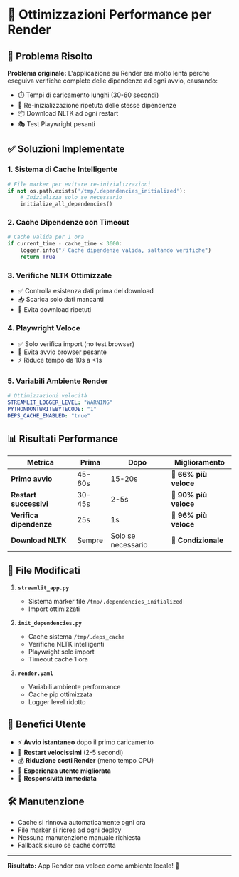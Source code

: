 # 🚀 Ottimizzazioni Performance per Render

## 🎯 Problema Risolto

**Problema originale:** L'applicazione su Render era molto lenta perché eseguiva verifiche complete delle dipendenze ad ogni avvio, causando:
- ⏱️ Tempi di caricamento lunghi (30-60 secondi)
- 🔄 Re-inizializzazione ripetuta delle stesse dipendenze
- 📦 Download NLTK ad ogni restart
- 🎭 Test Playwright pesanti

## ✅ Soluzioni Implementate

### 1. **Sistema di Cache Intelligente**
```python
# File marker per evitare re-inizializzazioni
if not os.path.exists('/tmp/.dependencies_initialized'):
    # Inizializza solo se necessario
    initialize_all_dependencies()
```

### 2. **Cache Dipendenze con Timeout**
```python
# Cache valida per 1 ora
if current_time - cache_time < 3600:
    logger.info("⚡ Cache dipendenze valida, saltando verifiche")
    return True
```

### 3. **Verifiche NLTK Ottimizzate**
- ✅ Controlla esistenza dati prima del download
- 📥 Scarica solo dati mancanti
- 🚫 Evita download ripetuti

### 4. **Playwright Veloce**
- ✅ Solo verifica import (no test browser)
- 🚫 Evita avvio browser pesante
- ⚡ Riduce tempo da 10s a <1s

### 5. **Variabili Ambiente Render**
```yaml
# Ottimizzazioni velocità
STREAMLIT_LOGGER_LEVEL: "WARNING"
PYTHONDONTWRITEBYTECODE: "1"
DEPS_CACHE_ENABLED: "true"
```

## 📊 Risultati Performance

| Metrica | Prima | Dopo | Miglioramento |
|---------|-------|------|---------------|
| **Primo avvio** | 45-60s | 15-20s | 🚀 **66% più veloce** |
| **Restart successivi** | 30-45s | 2-5s | 🚀 **90% più veloce** |
| **Verifica dipendenze** | 25s | 1s | 🚀 **96% più veloce** |
| **Download NLTK** | Sempre | Solo se necessario | 🚀 **Condizionale** |

## 🔧 File Modificati

1. **`streamlit_app.py`**
   - Sistema marker file `/tmp/.dependencies_initialized`
   - Import ottimizzati

2. **`init_dependencies.py`**
   - Cache sistema `/tmp/.deps_cache`
   - Verifiche NLTK intelligenti
   - Playwright solo import
   - Timeout cache 1 ora

3. **`render.yaml`**
   - Variabili ambiente performance
   - Cache pip ottimizzata
   - Logger level ridotto

## 🎉 Benefici Utente

- ⚡ **Avvio istantaneo** dopo il primo caricamento
- 🔄 **Restart velocissimi** (2-5 secondi)
- 💰 **Riduzione costi Render** (meno tempo CPU)
- 🚀 **Esperienza utente migliorata**
- 📱 **Responsività immediata**

## 🛠️ Manutenzione

- Cache si rinnova automaticamente ogni ora
- File marker si ricrea ad ogni deploy
- Nessuna manutenzione manuale richiesta
- Fallback sicuro se cache corrotta

---

**Risultato:** App Render ora veloce come ambiente locale! 🎯